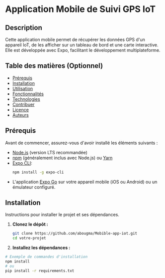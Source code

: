 # Application Mobile de Suivi GPS IoT

## Description
Cette application mobile permet de récupérer les données GPS d'un appareil IoT, de les afficher sur un tableau de bord et une carte interactive. Elle est développée avec Expo, facilitant le développement multiplateforme.

## Table des matières (Optionnel)
* [Prérequis](#prérequis)
* [Installation](#installation)
* [Utilisation](#utilisation)
* [Fonctionnalités](#fonctionnalités)
* [Technologies](#technologies)
* [Contribuer](#contribuer)
* [Licence](#licence)
* [Auteurs](#auteurs)

## Prérequis
Avant de commencer, assurez-vous d'avoir installé les éléments suivants :
* [Node.js](https://nodejs.org/) (version LTS recommandée)
* [npm](https://www.npmjs.com/) (généralement inclus avec Node.js) ou [Yarn](https://yarnpkg.com/)
* [Expo CLI](https://docs.expo.dev/get-started/installation/):
  ```bash
  npm install -g expo-cli
  ```
* L'application [Expo Go](https://expo.dev/go) sur votre appareil mobile (iOS ou Android) ou un émulateur configuré.

## Installation
Instructions pour installer le projet et ses dépendances.

1.  **Clonez le dépôt :**
    ```bash
    git clone https://github.com/abougma/Mobible-app-iot.git
    cd votre-projet
    ```

2.  **Installez les dépendances :**
```bash
# Exemple de commandes d'installation
npm install
# ou
pip install -r requirements.txt
